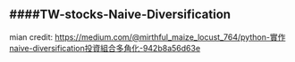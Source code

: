 ####TW-stocks-Naive-Diversification
----
mian credit: https://medium.com/@mirthful_maize_locust_764/python-實作naive-diversification投資組合多角化-942b8a56d63e
